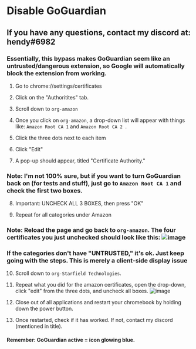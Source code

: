# Disable GoGuardian

## If you have any questions, contact my discord at: hendy#6982

### Essentially, this bypass makes GoGuardian seem like an untrusted/dangerous extension, so Google will automatically block the extension from working.

1) Go to chrome://settings/certificates

2) Click on the "Authoritites" tab.

3) Scroll down to `org-amazon`

5) Once you click on `org-amazon`, a drop-down list will appear with things like: `Amazon Root CA 1` and `Amazon Root CA 2 `.

5) Click the three dots next to each item

6) Click "Edit"

7) A pop-up should appear, titled "Certificate Authority." 

### Note: I'm not 100% sure, but if you want to turn GoGuardian back on (for tests and stuff), just go to `Amazon Root CA 1` and check the first two boxes.

8) Important: UNCHECK ALL 3 BOXES, then press "OK"

9) Repeat for all categories under Amazon

### Note: Reload the page and go back to `org-amazon`. The four certificates you just unchecked should look like this: ![image](https://user-images.githubusercontent.com/88973452/135337012-dc6263c8-02ce-4ad0-a05f-b646dd1485c1.png)

### If the categories don't have "UNTRUSTED," it's ok. Just keep going with the steps. This is merely a client-side display issue

10) Scroll down to `org-Starfield Technologies`.

11) Repeat what you did for the amazon certificates, open the drop-down, click "edit" from the three dots, and uncheck all boxes. ![image](https://user-images.githubusercontent.com/88973452/135337231-ee91930e-8c57-42b9-bfd5-70ceda77d2d7.png)

12) Close out of all applications and restart your chromebook by holding down the power button.

13) Once restarted, check if it has worked. If not, contact my discord (mentioned in title).

#### Remember: GoGuardian active = icon glowing blue.
